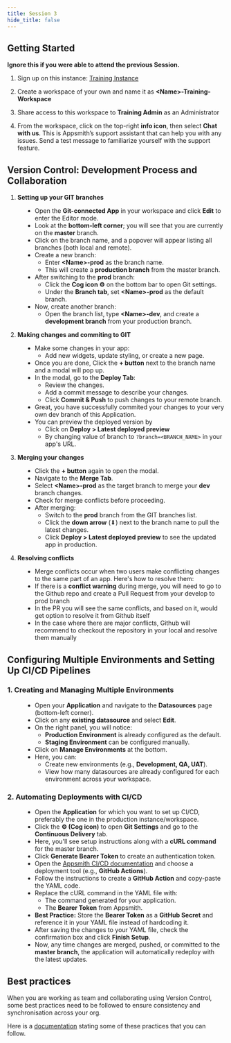 ```yaml
---
title: Session 3
hide_title: false
---
```


<!-- vale off -->

## Getting Started 

**Ignore this if you were able to attend the previous Session.**

1. Sign up on this instance: [Training Instance](https://training.app.appsmith.com/user/signup)

2. Create a workspace of your own and name it as **\<Name\>-Training-Workspace**

3. Share access to this workspace to **Training Admin** as an Administrator

4. From the workspace, click on the top-right **info icon**, then select **Chat with us**. This is Appsmith’s support assistant that can help you with any issues. Send a test message to familiarize yourself with the support feature.

##  Version Control: Development Process and Collaboration

1. **Setting up your GIT branches**

<dd>

* Open the **Git-connected App** in your workspace and click **Edit** to enter the Editor mode.
* Look at the **bottom-left corner**; you will see that you are currently on the **master** branch.
* Click on the branch name, and a popover will appear listing all branches (both local and remote).
* Create a new branch:
  - Enter **\<Name\>-prod** as the branch name.
  - This will create a **production branch** from the master branch.
* After switching to the **prod** branch:
  - Click the **Cog icon ⚙️** on the bottom bar to open Git settings.
  - Under the **Branch tab**, set **\<Name\>-prod** as the default branch.
* Now, create another branch:
  - Open the branch list, type **\<Name\>-dev**, and create a **development branch** from your production branch.

</dd>

2. **Making changes and commiting to GIT**

<dd>

* Make some changes in your app:
  - Add new widgets, update styling, or create a new page.
* Once you are done, Click the **+ button** next to the branch name and a modal will pop up.
* In the modal, go to the **Deploy Tab**:
  - Review the changes.
  - Add a commit message to describe your changes.
  - Click **Commit & Push** to push changes to your remote branch.
* Great, you have successfully commited your changes to your very own dev branch of this Application.
* You can preview the deployed version by
  - Click on **Deploy > Latest deployed preview**
  - By changing value of branch to `?branch=<BRANCH_NAME>` in your app's URL.

</dd>

3. **Merging your changes**

<dd>

* Click the **+ button** again to open the modal.
* Navigate to the **Merge Tab**.
* Select **\<Name\>-prod** as the target branch to merge your **dev** branch changes.
* Check for merge conflicts before proceeding.
* After merging:
  - Switch to the **prod** branch from the GIT branches list.
  - Click the **down arrow** (⬇) next to the branch name to pull the latest changes.
  - Click **Deploy > Latest deployed preview** to see the updated app in production.
  
</dd>

4. **Resolving conflicts**

<dd>

* Merge conflicts occur when two users make conflicting changes to the same part of an app. Here's how to resolve them:
* If there is a **conflict warning** during merge, you will need to go to the Github repo and create a Pull Request from your develop to prod branch
* In the PR you will see the same conflicts, and based on it, would get option to resolve it from Github itself
* In the case where there are major conflicts, Github will recommend to checkout the repository in your local and resolve them manually

</dd>

## Configuring Multiple Environments and Setting Up CI/CD Pipelines

### 1. Creating and Managing Multiple Environments
<dd>

* Open your **Application** and navigate to the **Datasources** page (bottom-left corner).
* Click on any **existing datasource** and select **Edit**.
* On the right panel, you will notice:
  - **Production Environment** is already configured as the default.
  - **Staging Environment** can be configured manually.
* Click on **Manage Environments** at the bottom.
* Here, you can:
  - Create new environments (e.g., **Development, QA, UAT**).
  - View how many datasources are already configured for each environment across your workspace.

</dd>

### 2. Automating Deployments with CI/CD
<dd>

* Open the **Application** for which you want to set up CI/CD, preferably the one in the production instance/workspace.
* Click the **⚙️ (Cog icon)** to open **Git Settings** and go to the **Continuous Delivery** tab.
* Here, you'll see setup instructions along with a **cURL command** for the master branch.
* Click **Generate Bearer Token** to create an authentication token.
* Open the [Appsmith CI/CD documentation](https://docs.appsmith.com/advanced-concepts/version-control-with-git/cd-with-git) and choose a deployment tool (e.g., **GitHub Actions**).
* Follow the instructions to create a **GitHub Action** and copy-paste the YAML code.
* Replace the cURL command in the YAML file with:
  - The command generated for your application.
  - The **Bearer Token** from Appsmith.
* **Best Practice:** Store the **Bearer Token** as a **GitHub Secret** and reference it in your YAML file instead of hardcoding it.
* After saving the changes to your YAML file, check the confirmation box and click **Finish Setup**.
* Now, any time changes are merged, pushed, or committed to the **master branch**, the application will automatically redeploy with the latest updates.

</dd>

## Best practices

When you are working as team and collaborating using Version Control, some best practices need to be followed to ensure consistency and synchronisation across your org.

Here is a [documentation](https://www.appsmith.com/blog/appsmith-git-internal-tools-3) stating some of these practices that you can follow.

